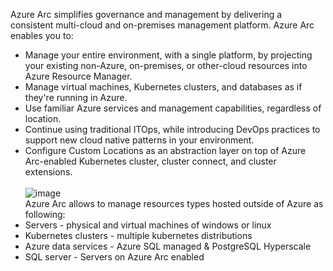 Azure Arc simplifies governance and management by delivering a consistent multi-cloud and on-premises management platform. Azure Arc enables you to:

  * Manage your entire environment, with a single platform, by projecting your existing non-Azure, on-premises, or other-cloud resources into Azure Resource Manager.
  * Manage virtual machines, Kubernetes clusters, and databases as if they're running in Azure.
  * Use familiar Azure services and management capabilities, regardless of location.
  * Continue using traditional ITOps, while introducing DevOps practices to support new cloud native patterns in your environment.
  * Configure Custom Locations as an abstraction layer on top of Azure Arc-enabled Kubernetes cluster, cluster connect, and cluster extensions.<br><br>
![image](https://github.com/AbhishekPratap9/SOC-Analysis/assets/156197198/9b5b6123-4582-4307-9992-25abb7cb283f)<br>
Azure Arc allows to manage resources types hosted outside of Azure as following:
* Servers - physical and virtual machines of windows or linux
* Kubernetes clusters - multiple kubernetes distributions
* Azure data services - Azure SQL managed & PostgreSQL Hyperscale
* SQL server - Servers on Azure Arc enabled
